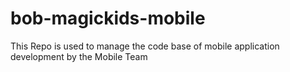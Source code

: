 # bob-magickids-mobile
This Repo is used to manage the code base of mobile application development by the Mobile Team

